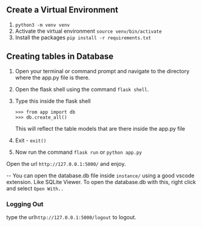 ## Create a Virtual Environment

1. `python3 -m venv venv`
2. Activate the virtual environment
`source venv/bin/activate`
3. Install the packages
`pip install -r requirements.txt`


## Creating tables in Database

1. Open your terminal or command prompt and navigate to the directory where the app.py file is there.
2. Open the flask shell using the command `flask shell`.
3. Type this inside the flask shell
    ```
    >>> from app import db
    >>> db.create_all()
    ```
    This will reflect the table models that are there inside the app.py file

4. Exit - `exit()`

5. Now run the command `flask run` or `python app.py`

Open the url `http://127.0.0.1:5000/` and enjoy.


-- You can open the database.db file inside `instance/` using a good vscode extension. Like SQLite Viewer. To open the database.db with this, right click and select `Open With..`

### Logging Out
type the url`http://127.0.0.1:5000/logout` to logout.
